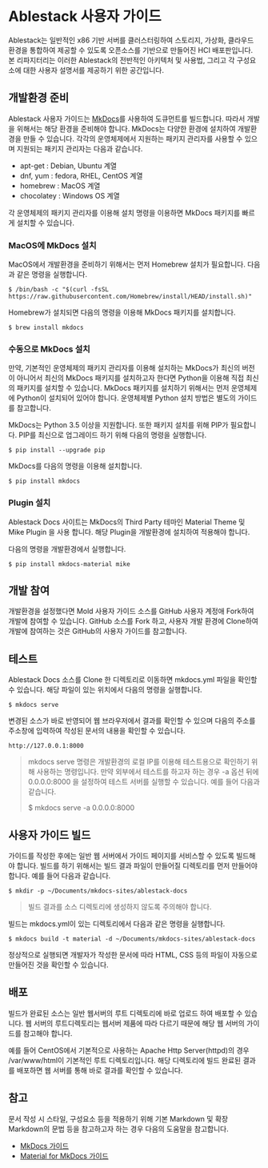 # Ablestack 사용자 가이드

Ablestack는 일반적인 x86 기반 서버를 클러스터링하여 스토리지, 가상화, 클라우드 환경을 통합하여 제공할 수 있도록 오픈소스를 기반으로 만들어진 HCI 배포판입니다. 본 리파지터리는 이러한 Ablestack의 전반적인 아키텍처 및 사용법, 그리고 각 구성요소에 대한 사용자 설명서를 제공하기 위한 공간입니다. 

## 개발환경 준비

Ablestack 사용자 가이드는 [MkDocs](https://www.mkdocs.org/)를 사용하여 도큐먼트를 빌드합니다. 따라서 개발을 위해서는 해당 환경을 준비해야 합니다. MkDocs는 다양한 환경에 설치하여 개발환경을 만들 수 있습니다. 각각의 운영체제에서 지원하는 패키지 관리자를 사용할 수 있으며 지원되는 패키지 관리자는 다음과 같습니다. 

- apt-get : Debian, Ubuntu 계열
- dnf, yum : fedora, RHEL, CentOS 계열
- homebrew : MacOS 계열
- chocolatey : Windows OS 계열

각 운영체제의 패키지 관리자를 이용해 설치 명령을 이용하면 MkDocs 패키지를 빠르게 설치할 수 있습니다. 
### MacOS에 MkDocs 설치

MacOS에서 개발환경을 준비하기 위해서는 먼저 Homebrew 설치가 필요합니다. 다음과 같은 명령을 실행합니다. 

```
$ /bin/bash -c "$(curl -fsSL https://raw.githubusercontent.com/Homebrew/install/HEAD/install.sh)"
```

Homebrew가 설치되면 다음의 명령을 이용해 MkDocs 패키지를 설치합니다. 

```
$ brew install mkdocs
```
### 수동으로 MkDocs 설치

만약, 기본적인 운영체제의 패키지 관리자를 이용해 설치하는 MkDocs가 최신의 버전이 아니어서 최신의 MkDocs 패키지를 설치하고자 한다면 Python을 이용해 직접 최신의 패키지를 설치할 수 있습니다. MkDocs 패키지를 설치하기 위해서는 먼저 운영체제에 Python이 설치되어 있어야 합니다. 운영체제별 Python 설치 방법은 별도의 가이드를 참고합니다. 

MkDocs는 Python 3.5 이상을 지원합니다. 또한 패키지 설치를 위해 PIP가 필요합니다. PIP를 최신으로 업그레이드 하기 위해 다음의 명령을 실행합니다. 

```
$ pip install --upgrade pip
```

MkDocs를 다음의 명령을 이용해 설치합니다. 

```
$ pip install mkdocs
```
### Plugin 설치

Ablestack Docs 사이트는 MkDocs의 Third Party 테마인 Material Theme 및 Mike Plugin 을 사용 합니다. 
해당 Plugin을  개발환경에 설치하여 적용해야 합니다. 

다음의 명령을 개발환경에서 실행합니다. 

```
$ pip install mkdocs-material mike
```
## 개발 참여

개발환경을 설정했다면 Mold 사용자 가이드 소스를 GitHub 사용자 계정애 Fork하여 개발에 참여할 수 있습니다. GitHub 소스를 Fork 하고, 사용자 개발 환경에 Clone하여 개발에 참여하는 것은 GitHub의 사용자 가이드를 참고합니다. 

## 테스트

Ablestack Docs 소스를 Clone 한 디렉토리로 이동하면 mkdocs.yml 파일을 확인할 수 있습니다. 해당 파일이 있는 위치에서 다음의 명령을 실행합니다. 

```
$ mkdocs serve
```

변경된 소스가 바로 반영되어 웹 브라우저에서 결과를 확인할 수 있으며 다음의 주소를 주소창에 입력하여 작성된 문서의 내용을 확인할 수 있습니다. 

```
http://127.0.0.1:8000
```

> mkdocs serve 명령은 개발환경의 로컬 IP를 이용해 테스트용으로 확인하기 위해 사용하는 명령입니다. 만약 외부에서 테스트를 하고자 하는 경우 -a 옵션 뒤에 0.0.0.0:8000 을 설정하여 테스트 서버를 실행할 수 있습니다. 예를 들어 다음과 같습니다. 
>
> $ mkdocs serve -a 0.0.0.0:8000

## 사용자 가이드 빌드

가이드를 작성한 후에는 일반 웹 서버에서 가이드 페이지를 서비스할 수 있도록 빌드해야 합니다. 빌드를 하기 위해서는 빌드 결과 파일이 만들어질 디렉토리를 먼저 만들어야 합니다. 예를 들어 다음과 같습니다. 

```
$ mkdir -p ~/Documents/mkdocs-sites/ablestack-docs
```

> 빌드 결과를 소스 디렉토리에 생성하지 않도록 주의해야 합니다.

빌드는 mkdocs.yml이 있는 디렉토리에서 다음과 같은 명령을 실행합니다. 

```
$ mkdocs build -t material -d ~/Documents/mkdocs-sites/ablestack-docs
```

정상적으로 실행되면 개발자가 작성한 문서에 따라 HTML, CSS 등의 파일이 자동으로 만들어진 것을 확인할 수 있습니다. 

## 배포

빌드가 완료된 소스는 일반 웹서버의 루트 디렉토리에 바로 업로드 하여 배포할 수 있습니다. 웹 서버의 루트디렉토리는 웹서버 제품에 따라 다르기 때문에 해당 웹 서버의 가이드를 참고해야 합니다. 

예를 들어 CentOS에서 기본적으로 사용하는 Apache Http Server(httpd)의 경우 /var/www/html이 기본적인 루트 디렉토리입니다. 해당 디렉토리에 빌드 완료된 결과를 배포하면 웹 서버를 통해 바로 결과를 확인할 수 있습니다. 

## 참고

문서 작성 시 스타일, 구성요소 등을 적용하기 위해 기본 Markdown 및 확장 Markdown의 문법 등을 참고하고자 하는 경우 다음의 도움말을 참고합니다. 

- [MkDocs 가이드](https://www.mkdocs.org/)
- [Material for MkDocs 가이드](https://squidfunk.github.io/mkdocs-material/)

